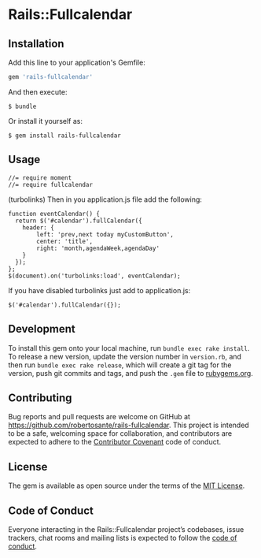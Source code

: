 # Rails::Fullcalendar
## Installation

Add this line to your application's Gemfile:

```ruby
gem 'rails-fullcalendar'
```

And then execute:

    $ bundle

Or install it yourself as:

    $ gem install rails-fullcalendar

## Usage

```
//= require moment
//= require fullcalendar
```
(turbolinks)
Then in you application.js file add the following:

```
function eventCalendar() {
  return $('#calendar').fullCalendar({
    header: {
        left: 'prev,next today myCustomButton',
        center: 'title',
        right: 'month,agendaWeek,agendaDay'
    }
  });
};
$(document).on('turbolinks:load', eventCalendar);
```

If you have disabled turbolinks just add to application.js:

```
$('#calendar').fullCalendar({});
```


## Development

To install this gem onto your local machine, run `bundle exec rake install`. To release a new version, update the version number in `version.rb`, and then run `bundle exec rake release`, which will create a git tag for the version, push git commits and tags, and push the `.gem` file to [rubygems.org](https://rubygems.org).

## Contributing

Bug reports and pull requests are welcome on GitHub at https://github.com/robertosante/rails-fullcalendar. This project is intended to be a safe, welcoming space for collaboration, and contributors are expected to adhere to the [Contributor Covenant](http://contributor-covenant.org) code of conduct.

## License

The gem is available as open source under the terms of the [MIT License](https://opensource.org/licenses/MIT).

## Code of Conduct

Everyone interacting in the Rails::Fullcalendar project’s codebases, issue trackers, chat rooms and mailing lists is expected to follow the [code of conduct](https://github.com/[USERNAME]/rails-fullcalendar/blob/master/CODE_OF_CONDUCT.md).
